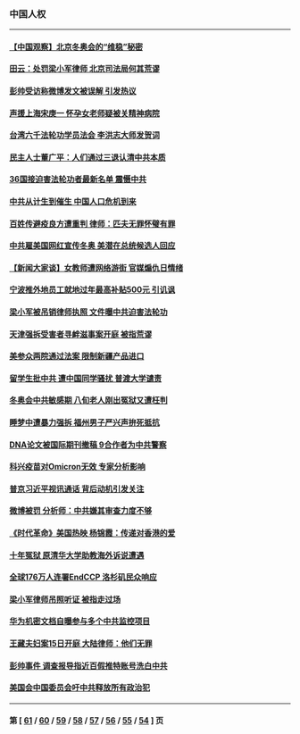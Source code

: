 ### 中国人权
---
#### [【中国观察】北京冬奥会的“维稳”秘密](../../pages/ncid278/n13446285.md) 
#### [田云：处罚梁小军律师 北京司法局何其荒谬](../../pages/ncid278/n13447530.md) 
#### [彭帅受访称微博发文被误解 引发热议](../../pages/ncid278/n13447387.md) 
#### [声援上海宋庚一 怀孕女老师疑被关精神病院](../../pages/ncid278/n13447379.md) 
#### [台湾六千法轮功学员法会 李洪志大师发贺词](../../pages/ncid278/n13445742.md) 
#### [民主人士董广平：人们通过三退认清中共本质](../../pages/ncid278/n13445382.md) 
#### [36国接迫害法轮功者最新名单 震慑中共](../../pages/ncid278/n13445909.md) 
#### [中共从计生到催生 中国人口危机到来](../../pages/ncid278/n13444571.md) 
#### [百姓传避疫良方遭重判 律师：匹夫无罪怀璧有罪](../../pages/ncid278/n13443532.md) 
#### [中共雇美国网红宣传冬奥 美潜在总统候选人回应](../../pages/ncid278/n13443965.md) 
#### [【新闻大家谈】女教师遭网络游街 官媒煽仇日情绪](../../pages/ncid278/n13443420.md) 
#### [宁波推外地员工就地过年最高补贴500元 引讥讽](../../pages/ncid278/n13442002.md) 
#### [梁小军被吊销律师执照 文件曝中共迫害法轮功](../../pages/ncid278/n13442432.md) 
#### [天津强拆受害者寻衅滋事案开庭 被指荒谬](../../pages/ncid278/n13442502.md) 
#### [美参众两院通过法案 限制新疆产品进口](../../pages/ncid278/n13442164.md) 
#### [留学生批中共 遭中国同学骚扰 普渡大学谴责](../../pages/ncid278/n13442278.md) 
#### [冬奥会中共敏感期 八旬老人刚出冤狱又遭枉判](../../pages/ncid278/n13441478.md) 
#### [睡梦中遭暴力强拆 福州男子严兴声拚死抵抗](../../pages/ncid278/n13440612.md) 
#### [DNA论文被国际期刊撤稿 9合作者为中共警察](../../pages/ncid278/n13440430.md) 
#### [科兴疫苗对Omicron无效 专家分析影响](../../pages/ncid278/n13439801.md) 
#### [普京习近平视讯通话 背后动机引发关注](../../pages/ncid278/n13439620.md) 
#### [微博被罚 分析师：中共嫌其审查力度不够](../../pages/ncid278/n13439527.md) 
#### [《时代革命》美国热映 杨锦霞：传递对香港的爱](../../pages/ncid278/n13438754.md) 
#### [十年冤狱 原清华大学助教海外诉说遭遇](../../pages/ncid278/n13436648.md) 
#### [全球176万人连署EndCCP 洛杉矶民众响应](../../pages/ncid278/n13438139.md) 
#### [梁小军律师吊照听证 被指走过场](../../pages/ncid278/n13437662.md) 
#### [华为机密文档自曝参与多个中共监控项目](../../pages/ncid278/n13437261.md) 
#### [王藏夫妇案15日开庭 大陆律师：他们无罪](../../pages/ncid278/n13436485.md) 
#### [彭帅事件 调查报导指近百假推特账号洗白中共](../../pages/ncid278/n13436150.md) 
#### [美国会中国委员会吁中共释放所有政治犯](../../pages/ncid278/n13433220.md) 

---
#### 第 [ [61](./61.md) / [60](./60.md) / [59](./59.md) / [58](./58.md) / [57](./57.md) / [56](./56.md) / [55](./55.md) / [54](./54.md) ] 页

